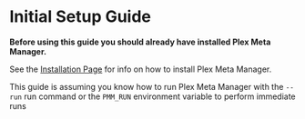# Initial Setup Guide

**Before using this guide you should already have installed Plex Meta Manager.**

See the [Installation Page](../installation) for info on how to install Plex Meta Manager.

This guide is assuming you know how to run Plex Meta Manager with the `--run` run command or the `PMM_RUN` environment variable to perform immediate runs  